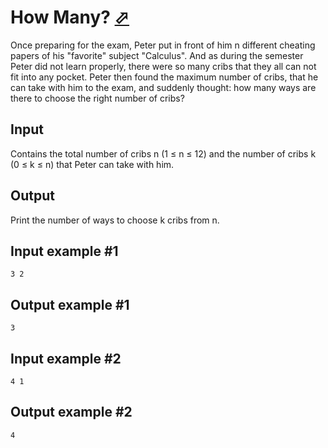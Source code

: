 # How Many? [⬀](https://www.e-olymp.com/en/contests/9493/problems/83156)

Once preparing for the exam, Peter put in front of him n different cheating papers of his "favorite" subject "Calculus". And as during the semester Peter did not learn properly, there were so many cribs that they all can not fit into any pocket. Peter then found the maximum number of cribs, that he can take with him to the exam, and suddenly thought: how many ways are there to choose the right number of cribs?

## Input

Contains the total number of cribs n (1 ≤ n ≤ 12) and the number of cribs k (0 ≤ k ≤ n) that Peter can take with him.

## Output

Print the number of ways to choose k cribs from n.

## Input example #1
```
3 2
```

## Output example #1
```
3
```

## Input example #2
```
4 1
```

## Output example #2
```
4
```
